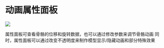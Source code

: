 # 动画属性面板

![](/QQ20241113-010436.png)

属性面板可查看骨骼的位移和旋转数据，也可以通过修改参数来调节骨骼动画
同时，属性面板可以通过改变不透明度来制作模型显示/隐藏动画和部分特殊效果
